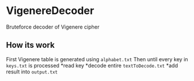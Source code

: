 # VigenereDecoder
Bruteforce decoder of Vigenere cipher

## How its work
First Vigenere table is generated using ```alphabet.txt```
Then until every key in ```keys.txt``` is processed
	*read key
	*decode entire ```textToDecode.txt```
	*add result into ```output.txt```
